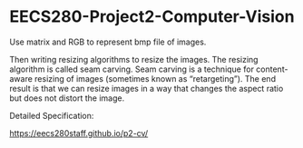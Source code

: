 # EECS280-Project2-Computer-Vision

Use matrix and RGB to represent bmp file of images. 

Then writing resizing algorithms to resize the images. The resizing algorithm is called seam carving. Seam carving is a technique for content-aware resizing of images (sometimes known as “retargeting”). The end result is that we can resize images in a way that changes the aspect ratio but does not distort the image. 

Detailed Specification:

https://eecs280staff.github.io/p2-cv/
